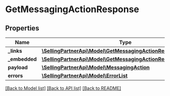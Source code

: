 # GetMessagingActionResponse

## Properties
Name | Type | Description | Notes
------------ | ------------- | ------------- | -------------
**_links** | [**\SellingPartnerApi\Model\GetMessagingActionResponseLinks**](GetMessagingActionResponseLinks.md) |  | [optional] 
**_embedded** | [**\SellingPartnerApi\Model\GetMessagingActionResponseEmbedded**](GetMessagingActionResponseEmbedded.md) |  | [optional] 
**payload** | [**\SellingPartnerApi\Model\MessagingAction**](MessagingAction.md) |  | [optional] 
**errors** | [**\SellingPartnerApi\Model\ErrorList**](ErrorList.md) |  | [optional] 

[[Back to Model list]](../README.md#documentation-for-models) [[Back to API list]](../README.md#documentation-for-api-endpoints) [[Back to README]](../README.md)



